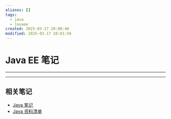 ```yaml
---
aliases: []
tags:
  - java
  - javaee
created: 2025-03-17 20:00:46
modified: 2025-03-17 20:01:56
---
```


# Java EE 笔记

---




---

## 相关笔记

* [Java 笔记](Java_Note.md)
* [Java 资料清单](Java_Material.md)

